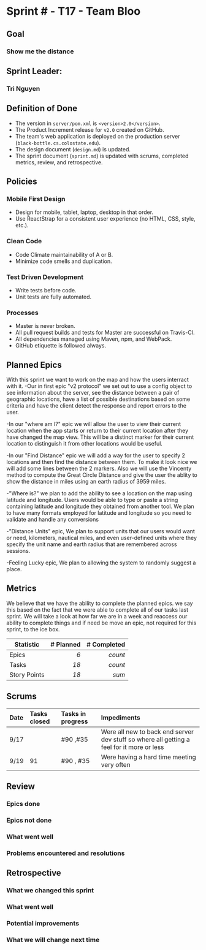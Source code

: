 # Sprint # - T17 - Team Bloo

## Goal
### Show me the distance

## Sprint Leader: 
### Tri Nguyen

## Definition of Done

* The version in `server/pom.xml` is `<version>2.0</version>`.
* The Product Increment release for `v2.0` created on GitHub.
* The team's web application is deployed on the production server (`black-bottle.cs.colostate.edu`).
* The design document (`design.md`) is updated.
* The sprint document (`sprint.md`) is updated with scrums, completed metrics, review, and retrospective.

## Policies

### Mobile First Design
* Design for mobile, tablet, laptop, desktop in that order.
* Use ReactStrap for a consistent user experience (no HTML, CSS, style, etc.).

### Clean Code
* Code Climate maintainability of A or B.
* Minimize code smells and duplication.

### Test Driven Development
* Write tests before code.
* Unit tests are fully automated.

### Processes
* Master is never broken. 
* All pull request builds and tests for Master are successful on Travis-CI.
* All dependencies managed using Maven, npm, and WebPack.
* GitHub etiquette is followed always.


## Planned Epics
With this sprint we want to work on the map and how the users interract with it. 
-Our in first epic "v2 protocol" we set out to use a config object to see information about the server,
see the distance between a pair of geographic locations, have a list of possible destinations based on
some criteria and have the client detect the response and report errors to the user.

-In our "where am I?" epic we will allow the user to view their current location when the app starts or 
return to their current location after they have changed the map view. This will be a distinct marker 
for their current location to distinguish it from other locations would be useful.

-In our "Find Distance" epic we will add a way for the user to specify 2 locations and then find the 
distance between them. To make it look nice we will add some lines between the 2 markers. Also we will 
use the Vincenty method to compute the Great Circle Distance and give the user the ablity to show the 
distance in miles using an earth radius of 3959 miles.

-"Where is?" we plan to add the ability to see a location on the map using latitude and longitude.
Users would be able to type or paste a string containing latitude and longitude they obtained from 
another tool. We plan to have many formats employed for latitude and longitude so you need to 
validate and handle any conversions

-"Distance Units" epic, We plan to support units that our users would want or need, kilometers,
nautical miles, and even  user-defined units where they specify the unit name and earth radius
that are remembered across sessions. 

-Feeling Lucky epic, We plan to allowing the system to randomly suggest a place.
## Metrics

We believe that we have the ability to complete the planned epics. we say this based on the fact that we were able to complete all of our tasks last sprint. We will take a look at how far we are in a week and reaccess our ability to complete things and if need be move an epic, not required for this sprint, to the ice box.

| Statistic | # Planned | # Completed |
| --- | ---: | ---: |
| Epics | *6* | *count* |
| Tasks |  *18*   | *count* | 
| Story Points |  *18*  | *sum* | 


## Scrums

| Date | Tasks closed  | Tasks in progress | Impediments |
| :--- | :--- | :--- | :--- |
| 9/17 |  | #90 ,#35 | Were all new to back end server dev stuff so where all getting a feel for it more or less  | 
| 9/19 | 91 | #90 , #35 | Were having a hard time meeting very often |  


## Review

### Epics done  

### Epics not done 

### What went well

### Problems encountered and resolutions


## Retrospective

### What we changed this sprint

### What went well

### Potential improvements

### What we will change next time

